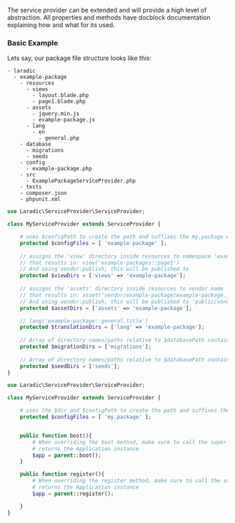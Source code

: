 <!--
title: Overview
subtitle: Laradic Service Provider
-->


The service provider can be extended and will provide a high level of abstraction.
All properties and methods have docblock documentation explaining how and what for its used.

### Basic Example
Lets say, our package file structure looks like this:
```text
- laradic
  - example-package
    - resources
      - views
        - layout.blade.php
        - page1.blade.php
      - assets
        - jquery.min.js
        - example-package.js
      - lang
        - en
          - general.php
    - database
      - migrations
      - seeds
    - config
      - example-package.php
    - src
      - ExamplePackageServiceProvider.php
    - tests
    - composer.json
    - phpunit.xml
```


<!--*codex:layout:row*-->
<!--*codex:layout:column('sm', '4')*-->
<!--*codex:phpdoc:list:property('Laradic\\ServiceProvider\\Plugins\\Resources', '', '$configFiles, $viewDirs, $assetDirs, $translationDirs, $migrationDirs, $seedDirs')*-->
<!--*codex:/layout:column*-->
<!--*codex:layout:column('sm', '8')*-->

```php
use Laradic\ServiceProvider\ServiceProvider;

class MyServiceProvider extends ServiceProvider {

    # uses $configPath to create the path and suffixes the my.package with .php
    protected $configFiles = [ 'example-package' ];
    
    // assigns the 'view' directory inside resources to namespace 'example-packages'.
    // that results in: view('example-packages::page1')
    // And using vendor:publish, this will be published to  
    protected $viewDirs = ['views' => 'example-package'];
    
    // assigns the 'assets' directory inside resources to vendor name 'example-package'.
    // that results in: asset('vendor/example-package/example-package.js')
    // And using vendor:publish, this will be published to 'public/vendor/example-package'
    protected $assetDirs = ['assets' => 'example-package'];

    // lang('example-package::general.title')
    protected $translationDirs = ['lang' => 'example-package'];
    
    // Array of directory names/paths relative to $databasePath containing migration files.
    protected $migrationDirs = ['migrations'];
    
    // Array of directory names/paths relative to $databasePath containing seed files.
    protected $seedDirs = ['seeds'];
}
```

<!--*codex:/layout:column*-->
<!--*codex:/layout:row*-->


```php
use Laradic\ServiceProvider\ServiceProvider;

class MyServiceProvider extends ServiceProvider {

    # uses the $dir and $configPath to create the path and suffixes the my.package with .php
    protected $configFiles = [ 'my.package' ];


    public function boot(){
        # When overriding the boot method, make sure to call the super method.
        # returns the Application instance
        $app = parent::boot();
    }

    public function register(){
        # When overriding the register method, make sure to call the super method.
        # returns the Application instance
        $app = parent::register();

    }
}
```